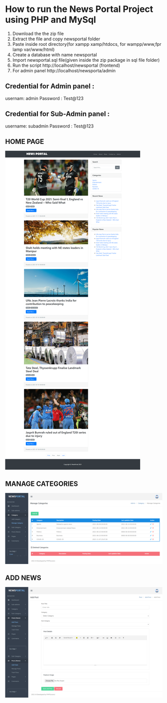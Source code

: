 # How to run the News Portal Project using PHP and MySql
1. Download the the zip file
2. Extract the file and copy newsportal folder
3. Paste inside root directory(for xampp xamp/htdocs, for wampp/www,fpr lamp var/www/html)
4. Create a database with name newsportal
5. Import newsportal.sql file(given inside the zip package in sql file folder)
6. Run the script http://localhost/newsportal (frontend)
7. For admin panel  http://localhost/newsporta/admin

## Credential for Admin panel :
usernam: admin
Password : Test@123

## Credential for Sub-Admin panel :
username: subadmin
Password : Test@123

## HOME PAGE
![home-page](https://github.com/shivam-i/news-portal/blob/1f7e50d9e462a919c250da414f75cdd0fce49d89/newsportal/images/screenshots/home-page.png)

## MANAGE CATEGORIES
![manage-categories](https://github.com/shivam-i/news-portal/blob/afd22a9cc9343526cca0ef12c588c189722ceebb/newsportal/images/screenshots/manage-categories.png)

## ADD NEWS
![add-news](https://github.com/shivam-i/news-portal/blob/afd22a9cc9343526cca0ef12c588c189722ceebb/newsportal/images/screenshots/add-news.png)
